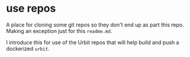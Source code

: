 # use repos

A place for cloning some git repos so they don't end up as part this repo.
Making an exception just for this `readme.md`.

I introduce this for use of the Urbit repos that will help build and push
a dockerized `urbit`.
